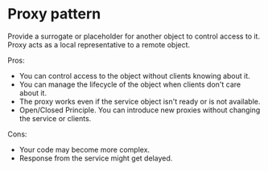 # Proxy pattern
Provide a surrogate or placeholder for another object to control access to it. Proxy acts as a local representative to a remote object.

Pros:
- You can control access to the object without clients knowing about it.
- You can manage the lifecycle of the object when clients don't care about it.
- The proxy works even if the service object isn't ready or is not available.
- Open/Closed Principle. You can introduce new proxies without changing the service or clients.

Cons:
- Your code may become more complex.
- Response from the service might get delayed.